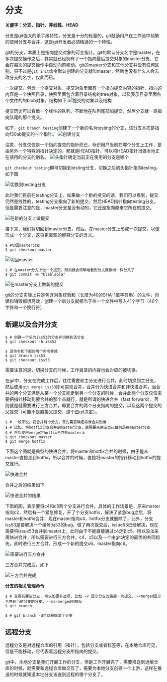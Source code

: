 # 分支

**关键字：分支、指针、非线性、HEAD**

分支是git强大的杀手级特性，分支是十分的轻量的，git鼓励用户在工作流中频繁的使用分支与合并，这是git开发者必须精通的一个特性。

git的分支，本质上是指向提交对象的可变指针。git的默认分支名字是master，在多次提交操作之后，其实就已经拥有了一个指向最后提交对象的master分支，它会在每次的提交操作中自动向前移动。git的master分支和其他分支并没有任何区别，只不过是`git init`命令默认创建的分支就叫master，然后也没有什么人会去改分支的名字，仅此而已。

一次提交，包含一个提交对象，提交对象里面有一个指向提交内容的指针，指向的内容是一个快照目录，快照里面包含着目录结构的tree对象，以及表示目录里面各个文件的的blob对象。结构如下
![提交的对象以及结构](https://progit.bootcss.com/images/commit-and-tree.png)

提交历史可以看做一个线性的队列，不断地在队列尾部加提交，然后分支就一直指向队尾的那个提交。


如下，`git branch testing`创建了一个新的名为testing的分支，该分支本质是指向f30ab提交的一个指针。
![创建分支](https://progit.bootcss.com/images/two-branches.png)

注意，分支仅仅是一个指向提交的指针而已，标识用户当前在哪个分支上工作，是由另外一个特殊的指针决定的，那就是HEAD指针，可以将HEAD指针当做本地正在使用的分支的别名。
![头指针确定当前正在使用的分支是哪个](https://progit.bootcss.com/images/head-to-master.png)

`git checkout testing`即可切换到testing分支，切换之后的头指针指向testing，如下图

![切换到testing分支](https://progit.bootcss.com/images/head-to-testing.png)

此时我们目前在testing分支上，如果做一个新的提交的话，我们可以看到，提交仍然是线性的，testing分支指向了新的提交，然后HEAD指针指向testing分支。但是需要注意的是，master分支是没有动的，它还是指向原来它所在的提交。

![在新的分支上做提交](https://progit.bootcss.com/images/advance-testing.png)

接下来，我们将切回到master分支，然后，在master分支上形成一次提交，以便形成一个分叉，这将更直观的解释分支的含义。
```
$ #切回master分支
$ git checkout master
```
![切回master](https://progit.bootcss.com/images/checkout-master.png)

```
$ # 在master分支上做一个提交，然后就会清晰地看到分支就像树一样分叉了
$ git commit -m "blablabla"
```
![在master分支上做新的提交](https://progit.bootcss.com/images/advance-master.png)

git的分支实际上只是包含对象校验和（长度为40的SHA-1值字符串）的文件，创建和销毁都很高效，创建一个新分支就相当于往一个文件中写入41个字节（40个字符和一个换行符）

## 新建以及合并分支

```
$ # 创建一个名为iss53的分支并切换到该分支
$ git checkout -b iss53

$ 该命令和下面的两个命令等效
$ git branch iss53
$ git checkout iss53
```
需要注意的是，切换分支的时候，工作目录的内容也会对应的被切换。

在git中，分支在完成工作后，往往需要和主分支进行合并，此时切换到主分支，然后使用`git merge iss53`即可实现合并，合并分为快进合并和非快进合并，当合并的两个分支满足从某一个分支能走到另一个分支的时候，合并此两个分支仅仅需要把指针移动到要合并的那个点就行，就是所谓的快进合并（fast forward），否则就是就需要进行三方合并，即要合并的两个分支指向的提交，以及这两个提交的父提交（可能不是直接父提交，这个由git决定）。

```
$ # 一般来说，要合并两个分支，首先需要确定将谁合并到谁
$ # 比如，将hotfix分支合并到master分支，就需要先确定自己目前是在master分支
$ # 然后使用merge将hotfix合并到master上
$ git checkout master
$ git merge hotfix
```

下面这个图就是典型的快进合并，将master和hotfix合并的时候，由于能从master直接走到hotfix，所以合并的时候，直接将master的指针移动到hotfix的提交就行。

![快进合并](https://progit.bootcss.com/images/basic-branching-4.png)

合并之后的结果如下

![快进合并的结果](https://progit.bootcss.com/images/basic-branching-5.png)


下面的图，表示要将c4和c5两个分支进行合并。具体的工作场景是，原来master指向c2，然后有一个紧急修复，开了个分支hotfix，解决了紧急bug之后，将master和hotfix合并，现在master指向c4，hotfix分支就删除了，此外，分支iss53是要解决一个编号为53的bug，做了两次提交后，issue53已经解决，现在需要将issue53合并到master上，此时由于不能直接通过c4走到c5，所以没法采用快进合并，所以需要进行三方合并，c4，c5以及一个由git决定的最优的共同祖先，此时进行三方合并，形成一个新的提交c6，master指向c6。

![需要进行三方合并](https://progit.bootcss.com/images/basic-merging-1.png)

三方合并完成后，如下

![三方合并完成](https://progit.bootcss.com/images/basic-merging-2.png)


**分支的相关管理命令**

```
$ # 查看有哪些分支, 可以加很多选项, 比如 -v 显示分支的最后一次提交, --merged显示合并到当前分支的分支, --no-merged则相反
$ git branch

$ # git branch -d可以删除某个分支
```

## 远程分支
远程分支是对远程仓库的引用（指针），包括分支或者标签等，在本地仓库可见，但是不能移动，它代表着远程分支所指向的提交。

git中，本地分支是我们开展工作的分支，但是工作开展完了，需要推送到远层仓库的时候，就需要和远程仓库做交互了，需要为本地分支创建一个上游，这样在推送的时候就知道本地分支该送到远程的哪个分支了。
